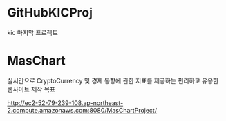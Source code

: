 # GitHubKICProj
kic 마지막 프로젝트
  
# MasChart 
실시간으로 CryptoCurrency 및 경제 동향에 관한 
지표를 제공하는 편리하고 유용한 웹사이트 제작 목표

http://ec2-52-79-239-108.ap-northeast-2.compute.amazonaws.com:8080/MasChartProject/
